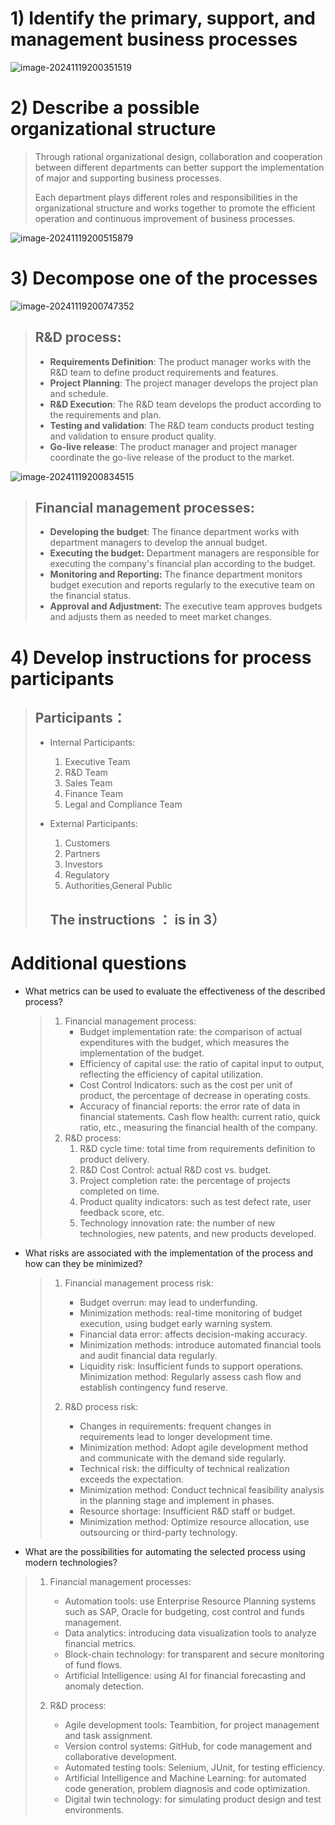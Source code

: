 # 1) Identify the primary, support, and management business processes

![image-20241119200351519](C:\Users\ROG\AppData\Roaming\Typora\typora-user-images\image-20241119200351519.png)

# 2) Describe a possible organizational structure

> Through rational organizational design, collaboration and cooperation between different departments can better support the implementation of major and supporting business processes.
>
> Each department plays different roles and responsibilities in the organizational structure and works together to promote the efficient operation and continuous improvement of business processes.

![image-20241119200515879](C:\Users\ROG\AppData\Roaming\Typora\typora-user-images\image-20241119200515879.png)

# 3) Decompose one of the processes

![image-20241119200747352](C:\Users\ROG\AppData\Roaming\Typora\typora-user-images\image-20241119200747352.png)

> ## R&D process:
>
> - **Requirements Definition**: The product manager works with the R&D team to define product requirements and features.
> - **Project Planning**: The project manager develops the project plan and schedule.
> - **R&D Execution**: The R&D team develops the product according to the requirements and plan.
> - **Testing and validation**: The R&D team conducts product testing and validation to ensure product quality.
> - **Go-live release**: The product manager and project manager coordinate the go-live release of the product to the market.



![image-20241119200834515](C:\Users\ROG\AppData\Roaming\Typora\typora-user-images\image-20241119200834515.png)

> ## Financial management processes:
>
> - **Developing the budget**: The finance department works with department managers to develop the annual budget.
> - **Executing the budget:** Department managers are responsible for executing the company's financial plan according to the budget.
> - **Monitoring and Reporting:** The finance department monitors budget execution and reports regularly to the executive team on the financial status.
> - **Approval and Adjustment:** The executive team approves budgets and adjusts them as needed to meet market changes.

# 4) Develop instructions for process participants

> ## Participants：
>
> - Internal Participants:
>
>   1. Executive Team
>   2. R&D Team
>   3. Sales Team
>   4. Finance Team
>   5. Legal and Compliance Team
>
> - External Participants:
>
>   1. Customers
>   2. Partners
>   3. Investors
>   4. Regulatory
>   5. Authorities,General Public
>
>   ## The instructions ： is in  3）

# Additional questions

- What metrics can be used to evaluate the effectiveness of the described process?

  > 1. Financial management process:
  >    - Budget implementation rate: the comparison of actual expenditures with the budget, which measures the implementation of the budget.
  >    - Efficiency of capital use: the ratio of capital input to output, reflecting the efficiency of capital utilization.
  >    - Cost Control Indicators: such as the cost per unit of product, the percentage of decrease in operating costs.
  >    - Accuracy of financial reports: the error rate of data in financial statements.
  >      Cash flow health: current ratio, quick ratio, etc., measuring the financial health of the company.
  > 2. R&D process:
  >    1. R&D cycle time: total time from requirements definition to product delivery.
  >    2. R&D Cost Control: actual R&D cost vs. budget.
  >    3. Project completion rate: the percentage of projects completed on time.
  >    4. Product quality indicators: such as test defect rate, user feedback score, etc.
  >    5. Technology innovation rate: the number of new technologies, new patents, and new products developed.

- What risks are associated with the implementation of the process and how can they be minimized?

  > 1. Financial management process risk:
  >
  >    - Budget overrun: may lead to underfunding.
  >    - Minimization methods: real-time monitoring of budget execution, using budget early warning system.
  >    - Financial data error: affects decision-making accuracy.
  >    - Minimization methods: introduce automated financial tools and audit financial data regularly.
  >    - Liquidity risk: Insufficient funds to support operations.
  >      Minimization method: Regularly assess cash flow and establish contingency fund reserve.
  >
  >    
  >
  > 2. R&D process risk:
  >
  >    - Changes in requirements: frequent changes in requirements lead to longer development time.
  >    - Minimization method: Adopt agile development method and communicate with the demand side regularly.
  >    - Technical risk: the difficulty of technical realization exceeds the expectation.
  >    - Minimization method: Conduct technical feasibility analysis in the planning stage and implement in phases.
  >    - Resource shortage: Insufficient R&D staff or budget.
  >    - Minimization method: Optimize resource allocation, use outsourcing or third-party technology.
  >
  >    

- What are the possibilities for automating the selected process using modern technologies?

> 1. Financial management processes:
>
>    - Automation tools: use Enterprise Resource Planning  systems such as SAP, Oracle for budgeting, cost control and funds management.
>    - Data analytics: introducing data visualization tools  to analyze financial metrics.
>    - Block-chain technology: for transparent and secure monitoring of fund flows.
>    - Artificial Intelligence: using AI for financial forecasting and anomaly detection.
>
>    
>
>    
>
> 2. R&D process:
>
>    - Agile development tools:  Teambition, for project management and task assignment.
>    - Version control systems:  GitHub, for code management and collaborative development.
>    - Automated testing tools:  Selenium, JUnit, for testing efficiency.
>    - Artificial Intelligence and Machine Learning: for automated code generation, problem diagnosis and code optimization.
>    - Digital twin technology: for simulating product design and test environments.
>
>    
